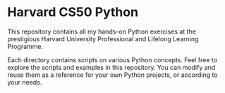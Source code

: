 # Harvard CS50 Python

This repository contains all my hands-on Python exercises at the prestigious Harvard University Professional and Lifelong Learning Programme. 

Each directory contains scripts on various Python concepts. Feel free to explore the scripts and examples in this repository. You can modify and reuse them as a reference for your own Python projects, or according to your needs.
